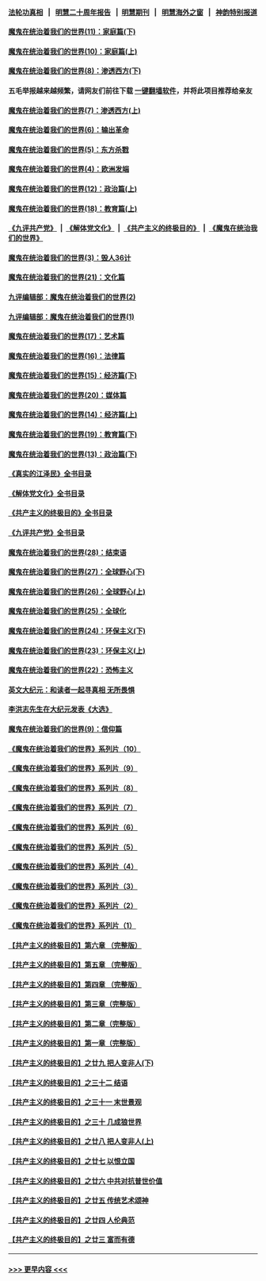 #### [法轮功真相](https://github.com/gfw-breaker/truth/blob/master/README.md?t=0) &nbsp;&nbsp;|&nbsp;&nbsp; [明慧二十周年报告](https://github.com/gfw-breaker/mh-reports/blob/master/README.md?t=0) &nbsp;&nbsp;|&nbsp;&nbsp;[明慧期刊](https://github.com/gfw-breaker/mh-qikan) &nbsp;&nbsp;|&nbsp;&nbsp; [明慧海外之窗](https://github.com/gfw-breaker/mh-news/blob/master/README.md?t=0) &nbsp;&nbsp;|&nbsp;&nbsp; [神韵特别报道](https://github.com/gfw-breaker/mh-news/blob/master/shenyun.md?t=0)
#### [魔鬼在统治着我们的世界(11)：家庭篇(下)](../pages/nsc422/n10440961.md?t=11261901) 
#### [魔鬼在统治着我们的世界(10)：家庭篇(上)](../pages/nsc422/n10435448.md?t=11261901) 
#### [魔鬼在统治着我们的世界(8)：渗透西方(下)](../pages/nsc422/n10429603.md?t=11261901) 
#### 五毛举报越来越频繁，请网友们前往下载 [一键翻墙软件](https://github.com/gfw-breaker/ssr-accounts)，并将此项目推荐给亲友
#### [魔鬼在统治着我们的世界(7)：渗透西方(上)](../pages/nsc422/n10426013.md?t=11261901) 
#### [魔鬼在统治着我们的世界(6)：输出革命](../pages/nsc422/n10421536.md?t=11261901) 
#### [魔鬼在统治着我们的世界(5)：东方杀戮](../pages/nsc422/n10417707.md?t=11261901) 
#### [魔鬼在统治着我们的世界(4)：欧洲发端](../pages/nsc422/n10414890.md?t=11261901) 
#### [魔鬼在统治着我们的世界(12)：政治篇(上)](../pages/nsc422/n10444576.md?t=11261901) 
#### [魔鬼在统治着我们的世界(18)：教育篇(上)](../pages/nsc422/n10526970.md?t=11261901) 
#### [《九评共产党》](https://github.com/begood0513/9ping.md/blob/master/README.md) &nbsp;|&nbsp; [《解体党文化》](../../../../jtdwh.md/blob/master/README.md)  &nbsp;|&nbsp; [《共产主义的终极目的》](../../../../gczydzjmd.md/blob/master/README.md) &nbsp;|&nbsp; [《魔鬼在统治我们的世界》](../../../../mgztzwmdsj.md/blob/master/README.md) 
#### [魔鬼在统治着我们的世界(3)：毁人36计](../pages/nsc422/n10411583.md?t=11261901) 
#### [魔鬼在统治着我们的世界(21)：文化篇](../pages/nsc422/n10597706.md?t=11261901) 
#### [九评编辑部：魔鬼在统治着我们的世界(2)](../pages/nsc422/n10410036.md?t=11261901) 
#### [九评编辑部：魔鬼在统治着我们的世界(1)](../pages/nsc422/n10406825.md?t=11261901) 
#### [魔鬼在统治着我们的世界(17)：艺术篇](../pages/nsc422/n10499093.md?t=11261901) 
#### [魔鬼在统治着我们的世界(16)：法律篇](../pages/nsc422/n10485969.md?t=11261901) 
#### [魔鬼在统治着我们的世界(15)：经济篇(下)](../pages/nsc422/n10469975.md?t=11261901) 
#### [魔鬼在统治着我们的世界(20)：媒体篇](../pages/nsc422/n10586579.md?t=11261901) 
#### [魔鬼在统治着我们的世界(14)：经济篇(上)](../pages/nsc422/n10457370.md?t=11261901) 
#### [魔鬼在统治着我们的世界(19)：教育篇(下)](../pages/nsc422/n10564808.md?t=11261901) 
#### [魔鬼在统治着我们的世界(13)：政治篇(下)](../pages/nsc422/n10448270.md?t=11261901) 
#### [《真实的江泽民》全书目录](../pages/nsc422/n13721399.md?t=11261901) 
#### [《解体党文化》全书目录](../pages/nsc422/n13721157.md?t=11261901) 
#### [《共产主义的终极目的》全书目录](../pages/nsc422/n13721048.md?t=11261901) 
#### [《九评共产党》全书目录](../pages/nsc422/n13708085.md?t=11261901) 
#### [魔鬼在统治着我们的世界(28)：结束语](../pages/nsc422/n10936246.md?t=11261901) 
#### [魔鬼在统治着我们的世界(27)：全球野心(下)](../pages/nsc422/n10928319.md?t=11261901) 
#### [魔鬼在统治着我们的世界(26)：全球野心(上)](../pages/nsc422/n10900318.md?t=11261901) 
#### [魔鬼在统治着我们的世界(25)：全球化](../pages/nsc422/n10788205.md?t=11261901) 
#### [魔鬼在统治着我们的世界(24)：环保主义(下)](../pages/nsc422/n10695307.md?t=11261901) 
#### [魔鬼在统治着我们的世界(23)：环保主义(上)](../pages/nsc422/n10688613.md?t=11261901) 
#### [魔鬼在统治着我们的世界(22)：恐怖主义](../pages/nsc422/n10614727.md?t=11261901) 
#### [英文大纪元：和读者一起寻真相 无所畏惧](../pages/nsc422/n12542027.md?t=11261901) 
#### [李洪志先生在大纪元发表《大选》](../pages/nsc422/n12534746.md?t=11261901) 
#### [魔鬼在统治着我们的世界(9)：信仰篇](../pages/nsc422/n10432159.md?t=11261901) 
#### [《魔鬼在统治着我们的世界》系列片（10）](../pages/nsc422/n12292670.md?t=11261901) 
#### [《魔鬼在统治着我们的世界》系列片（9）](../pages/nsc422/n12290859.md?t=11261901) 
#### [《魔鬼在统治着我们的世界》系列片（8）](../pages/nsc422/n12287445.md?t=11261901) 
#### [《魔鬼在统治着我们的世界》系列片（7）](../pages/nsc422/n12283425.md?t=11261901) 
#### [《魔鬼在统治着我们的世界》系列片（6）](../pages/nsc422/n12282314.md?t=11261901) 
#### [《魔鬼在统治着我们的世界》系列片（5）](../pages/nsc422/n12281419.md?t=11261901) 
#### [《魔鬼在统治着我们的世界》系列片（4）](../pages/nsc422/n12274024.md?t=11261901) 
#### [《魔鬼在统治着我们的世界》系列片（3）](../pages/nsc422/n12271322.md?t=11261901) 
#### [《魔鬼在统治着我们的世界》系列片（2）](../pages/nsc422/n12269049.md?t=11261901) 
#### [《魔鬼在统治着我们的世界》系列片（1）](../pages/nsc422/n12267575.md?t=11261901) 
#### [【共产主义的终极目的】第六章 （完整版）](../pages/nsc422/n11428913.md?t=11261901) 
#### [【共产主义的终极目的】第五章 （完整版）](../pages/nsc422/n11428912.md?t=11261901) 
#### [【共产主义的终极目的】第四章 （完整版）](../pages/nsc422/n11428907.md?t=11261901) 
#### [【共产主义的终极目的】第三章（完整版）](../pages/nsc422/n11428848.md?t=11261901) 
#### [【共产主义的终极目的】第二章（完整版）](../pages/nsc422/n11428831.md?t=11261901) 
#### [【共产主义的终极目的】第一章（完整版）](../pages/nsc422/n11417651.md?t=11261901) 
#### [【共产主义的终极目的】之廿九 把人变非人(下)](../pages/nsc422/n11344140.md?t=11261901) 
#### [【共产主义的终极目的】之三十二 结语](../pages/nsc422/n11360535.md?t=11261901) 
#### [【共产主义的终极目的】之三十一 末世景观](../pages/nsc422/n11351129.md?t=11261901) 
#### [【共产主义的终极目的】之三十 几成狼世界](../pages/nsc422/n11348280.md?t=11261901) 
#### [【共产主义的终极目的】之廿八 把人变非人(上)](../pages/nsc422/n11340492.md?t=11261901) 
#### [【共产主义的终极目的】之廿七 以恨立国](../pages/nsc422/n11336944.md?t=11261901) 
#### [【共产主义的终极目的】之廿六 中共对抗普世价值](../pages/nsc422/n11324785.md?t=11261901) 
#### [【共产主义的终极目的】之廿五 传统艺术颂神](../pages/nsc422/n11296396.md?t=11261901) 
#### [【共产主义的终极目的】之廿四 人伦典范](../pages/nsc422/n11296397.md?t=11261901) 
#### [【共产主义的终极目的】之廿三 富而有德](../pages/nsc422/n11283598.md?t=11261901) 

----
#### [ >>> 更早内容 <<< ](../indexes/nsc422-earlier.md)
